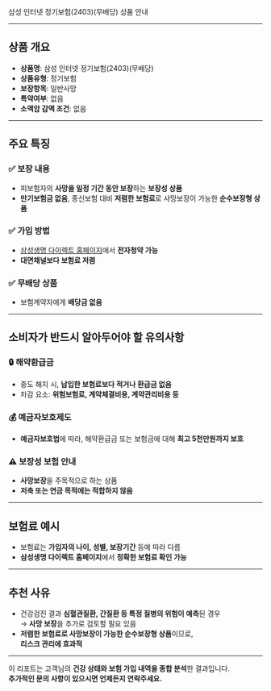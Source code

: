 삼성 인터넷 정기보험(2403)(무배당) 상품 안내

---

## 상품 개요

- **상품명**: 삼성 인터넷 정기보험(2403)(무배당)
- **상품유형**: 정기보험
- **보장항목**: 일반사망
- **특약여부**: 없음
- **소액암 감액 조건**: 없음

---

## 주요 특징

### ✅ 보장 내용

- 피보험자의 **사망을 일정 기간 동안 보장**하는 **보장성 상품**
- **만기보험금 없음**, 종신보험 대비 **저렴한 보험료**로 사망보장이 가능한 **순수보장형 상품**

### ✅ 가입 방법

- [삼성생명 다이렉트 홈페이지](http://direct.samsunglife.com)에서 **전자청약 가능**
- **대면채널보다 보험료 저렴**

### ✅ 무배당 상품

- 보험계약자에게 **배당금 없음**

---

## 소비자가 반드시 알아두어야 할 유의사항

### 🔒 해약환급금

- 중도 해지 시, **납입한 보험료보다 적거나 환급금 없음**
- 차감 요소: **위험보험료, 계약체결비용, 계약관리비용 등**

### 💰 예금자보호제도

- **예금자보호법**에 따라, 해약환급금 또는 보험금에 대해 **최고 5천만원까지 보호**

### ⚠️ 보장성 보험 안내

- **사망보장**을 주목적으로 하는 상품
- **저축 또는 연금 목적에는 적합하지 않음**

---

## 보험료 예시

- 보험료는 **가입자의 나이, 성별, 보장기간** 등에 따라 다름
- **삼성생명 다이렉트 홈페이지**에서 **정확한 보험료 확인 가능**

---

## 추천 사유

- 건강검진 결과 **심혈관질환, 간질환 등 특정 질병의 위험이 예측**된 경우  
  → **사망 보장**을 추가로 검토할 필요 있음
- **저렴한 보험료로 사망보장이 가능한 순수보장형 상품**이므로,  
  **리스크 관리에 효과적**

---

이 리포트는 고객님의 **건강 상태와 보험 가입 내역을 종합 분석**한 결과입니다.  
**추가적인 문의 사항이 있으시면 언제든지 연락주세요.**
